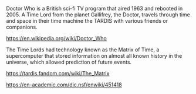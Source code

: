 Doctor Who is a British sci-fi TV program that aired 1963 and rebooted in 2005. A Time Lord from the planet Gallifrey, the Doctor, travels through time and space in their time machine the TARDIS with various friends or companions. 

<https://en.wikipedia.org/wiki/Doctor_Who>

The Time Lords had technology known as the Matrix of Time, a supercomputer that stored information on almost all known history in the universe, which allowed prediction of future events. 

<https://tardis.fandom.com/wiki/The_Matrix>

<https://en-academic.com/dic.nsf/enwiki/451418> 